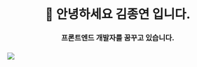 <h1 align="center"> 👋 안녕하세요 김종연 입니다.</h1>
<h3 align="center">프론트엔드 개발자를 꿈꾸고 있습니다.</h3>

<h3 align="left"></h3>
<p align="left">
</p>

<img src="https://img.shields.io/badge/velog-#20C997?style=for-the-badge&logo=#20C997&logoColor=white">
